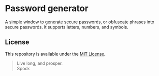 # Password generator

A simple window to generate secure passwords, or obfuscate phrases into secure passwords. It supports letters, numbers,
and symbols.

## License

This repository is available under the [MIT License](LICENSE).

> Live long, and prosper.  
> Spock

